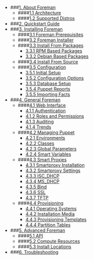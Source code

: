 
* ###[1. About Foreman](#)
    * ####[1.1 Architecture](/manuals/1.0/1.1_architecture.html)
    * ####[1.2 Supported Distros](/manuals/1.0/1.2_distributions.html)
* ###[2. Quickstart Guide](/manuals/1.0/2_quickstart_guide.html)
* ###[3. Installing Foreman](/manuals/1.0/3_installing_foreman.html)
    * ####[3.1 Foreman Prerequisites](/manuals/1.0/3.1_foreman_prerequisites.html)
    * ####[3.2 Foreman Installer](/manuals/1.0/3.2_foreman_installer.html)
    * ####[3.3 Install From Packages](/manuals/1.0/3.3_install_from_packages.html)
        * [3.3.1 RPM Based Packages](/manuals/1.0/3.3.1_rpm_packages.html)
        * [3.3.2 Debian Based Packages](/manuals/1.0/3.3.2_debian_packages.html)
    * ####[3.4 Install From Source](/manuals/1.0/3.4_install_from_source.html)
    * ####[3.5 Configuration](/manuals/1.0/3.5_configuration.html)
        * [3.5.1 Initial Setup](/manuals/1.0/3.5.1_initial_setup.html)
        * [3.5.2 Configuration Options](/manuals/1.0/3.5.2_configuration_options.html)
        * [3.5.3 Database Setup](/manuals/1.0/3.5.3_database_setup.html)
        * [3.5.4 Puppet Reports](/manuals/1.0/3.5.4_puppet_reports.html)
        * [3.5.5 Importing Facts](/manuals/1.0/3.5.5_importing_facts.html)
* ###[4. General Foreman](/manuals/1.0/4_general_foreman.html)
    * ####[4.1 Web Interface](#)
        * [4.1.1 Authentication](/manuals/1.0/4.1.1_authentication.html)
        * [4.1.2 Roles and Permissions](/manuals/1.0/4.1.2_roles_and_permissions.html)
        * [4.1.3 Auditing](#)
        * [4.1.4 Trends](/manuals/1.0/4.1.4_trends.html)
    * ####[4.2 Managing Puppet](#)
        * [4.2.1 Environments](#)
        * [4.2.2 Classes](#)
        * [4.2.3 Global Parameters](#)
        * [4.2.4 Smart Variables](#)
    * ####[4.3 Smart Proxies](/manuals/1.0/4.3_smartproxy.html)
        * [4.3.1 Smartproxy Installation](/manuals/1.0/4.3.1_smartproxy_installation.html)
        * [4.3.2 Smartproxy Settings](/manuals/1.0/4.3.2_smartproxy_settings.html)
        * [4.3.3 ISC_DHCP](/manuals/1.0/4.3.3_isc_dhcp.html)
        * [4.3.4 MS_DHCP](/manuals/1.0/4.3.4_ms_dhcp.html)
        * [4.3.5 Bind](/manuals/1.0/4.3.5_bind.html)
        * [4.3.6 SSL](/manuals/1.0/4.3.6_smartproxy_ssl.html)
        * [4.3.7 TFTP](/manuals/1.0/4.3.7_smartproxy_tftp.html)
    * ####[4.4 Provisioning](#)
        * [4.4.1 Operating Systems](#)
        * [4.4.2 Installation Media](#)
        * [4.4.3 Provisioning Templates](#)
        * [4.4.4 Partition Tables](#)
* ###[5. Advanced Foreman](#)
    * ####[5.1 API](#)
    * ####[5.2 Compute Resources](#)
    * ####[5.3 Install Locations](#)
* ###[6. Troubleshooting](/manuals/1.0/6_troubleshooting.html)
